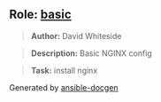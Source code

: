 
## Role: [basic](basic)
> **Author:** David Whiteside

> **Description:** Basic NGINX config

> **Task:** install nginx

Generated by [ansible-docgen](https://www.github.com/starboarder2001/ansible-docgen)
